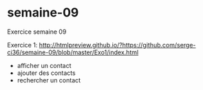 # semaine-09
Exercice semaine 09

Exercice 1:
http://htmlpreview.github.io/?https://github.com/serge-ci36/semaine-09/blob/master/Exo1/index.html

- afficher un contact
- ajouter des contacts
- rechercher un contact
